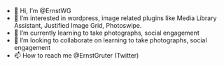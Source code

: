 - 👋 Hi, I’m @ErnstWG
- 👀 I’m interested in wordpress, image related plugins like Media Library Assistant, Justified Image Grid, Photoswipe.
- 🌱 I’m currently learning to take photographs, social engagement
- 💞️ I’m looking to collaborate on learning to take photographs, social engagement
- 📫 How to reach me @ErnstGruter (Twitter)
<!---
ErnstWG/ErnstWG is a ✨ special ✨ repository because its `README.md` (this file) appears on your GitHub profile.
You can click the Preview link to take a look at your changes.
--->
